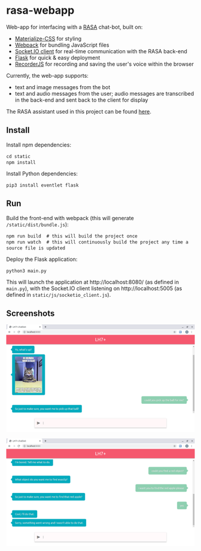 # rasa-webapp
Web-app for interfacing with a [RASA](https://github.com/RasaHQ/rasa) chat-bot, built on:

- [Materialize-CSS](https://github.com/Dogfalo/materialize) for styling
- [Webpack](https://github.com/webpack/webpack) for bundling JavaScript files
- [Socket.IO client](https://github.com/socketio/socket.io-client) for real-time communication with the RASA back-end
- [Flask](https://github.com/pallets/flask) for quick & easy deployment
- [RecorderJS](https://github.com/mattdiamond/Recorderjs) for recording and saving the user's voice within the browser

Currently, the web-app supports:

- text and image messages from the bot
- text and audio messages from the user; audio messages are transcribed in the back-end and sent back to the client for display

The RASA assistant used in this project can be found [here](https://github.com/glhr/rasa_project).


## Install

Install npm dependencies:
```
cd static
npm install
```
Install Python dependencies:
```
pip3 install eventlet flask
```

## Run
Build the front-end with webpack (this will generate ``/static/dist/bundle.js``):
```
npm run build  # this will build the project once
npm run watch  # this will continuously build the project any time a source file is updated
```
Deploy the Flask application:
```
python3 main.py
```
This will launch the application at http://localhost:8080/ (as defined in ``main.py``), with the Socket.IO client listening on http://localhost:5005 (as defined in ``static/js/socketio_client.js``).

## Screenshots

![Screenshot1][scrot1]

![Screenshot2][scrot2]


[scrot1]: docs/Screenshot1.png "Screenshot1"
[scrot2]: docs/Screenshot2.png "Screenshot2"
